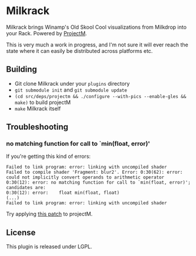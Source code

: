 # Milkrack

Milkrack brings Winamp's Old Skool Cool visualizations from Milkdrop
into your Rack. Powered by
[ProjectM](https://github.com/projectM-visualizer/projectm).

This is very much a work in progress, and I'm not sure it will ever
reach the state where it can easily be distributed across platforms
etc.

## Building

* Git clone Milkrack under your `plugins` directory
* `git submodule init` and `git submodule update`
* `(cd src/deps/projectm && ./configure --with-pics --enable-gles && make)`
  to build projectM
* `make` Milkrack itself

## Troubleshooting

### no matching function for call to `min(float, error)'

If you're getting this kind of errors:

```
Failed to link program: error: linking with uncompiled shader
Failed to compile shader 'Fragment: blur2'. Error: 0:30(62): error: could not implicitly convert operands to arithmetic operator
0:30(12): error: no matching function for call to `min(float, error)'; candidates are:
0:30(12): error:    float min(float, float)
(...)
Failed to link program: error: linking with uncompiled shader
```

Try applying [this patch](https://gist.github.com/deltaoscarmike/5f53db9d6bbfeafad95104a78327fca1) to projectM.

## License

This plugin is released under LGPL.
